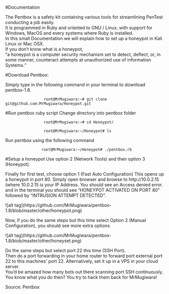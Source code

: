 #Documentation
<p>
The Pentbox is a safety kit containing various tools for streamlining PenTest conducting a job easily.<br>
It is programmed in Ruby and oriented to GNU / Linux, with support for Windows, MacOS and every systems where Ruby is installed. <br>
In this small Documentation we will explain how to set up a honeypot in Kali Linux or Mac OSX.<br>
If you don’t know what is a honeypot, <br>
“a honeypot is a computer security mechanism set to detect, deflect, or, in some manner, counteract attempts at unauthorized use of information Systems.“
</p>
#Download Pentbox:

  Simply type in the following command in your terminal to download pentbox-1.8.

                     root@MrMugiwara:~# git clone git@github.com:MrMugiwara/Honeypot.git

#Run pentbox ruby script 
Change directory into pentbox folder

                     root@MrMugiwara:~# cd Honeypot/

                     root@MrMugiwara:~/Honeypot# ls

  Run pentbox using the following command

                    root@MrMugiwara:~/Honeypot# ./pentbox.rb

#Setup a honeypot 
Use option 2 (Network Tools) and then option 3 (Honeypot).
<p>Finally for first test, choose option 1 (Fast Auto Configuration)
This opens up a honeypot in port 80.
Simply open browser and browse to http://10.0.2.15 (where 10.0.2.15 is your IP Address.
You should see an Access denied error.
and in the terminal you should see “HONEYPOT ACTIVATED ON PORT 80” followed by “INTRUSION ATTEMPT DETECTED”.</p>
![alt tag](https://github.com/MrMugiwara/pentbox-1.8/blob/master/other/honeypot.png)
</p>Now, if you do the same steps but this time select Option 2 (Manual Configuration), you should see more extra options </p>
![alt tag](https://github.com/MrMugiwara/pentbox-1.8/blob/master/other/honeyset.png)
<p>Do the same steps but select port 22 this time (SSH Port).<br> Then do a port forwarding in your home router to forward port external port 22 to this machines’ port 22. Alternatively, set it up in a VPS in your cloud server.<br> You’d be amazed how many bots out there scanning port SSH continuously.<br>
You know what you do then? You try to hack them back for MrMugiwara!</p>

Source: Pentbox
